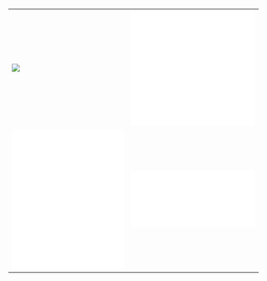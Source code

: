 <table style="border: none">
    <tr>
        <td><img src="https://github-readme-stats.vercel.app/api/top-langs/?username=virisongithub&layout=pie&theme=tokyonight&langs_count=4&bg_color=transparent" /></td>
        <td><img src="./metrics.svg" /></td>
    </tr>
    <tr>
        <td><img src="./metrics.plugin.lines.history.svg" /></td>
        <td><img src="./wakatime.svg" /></td>
    </tr>
</table>
